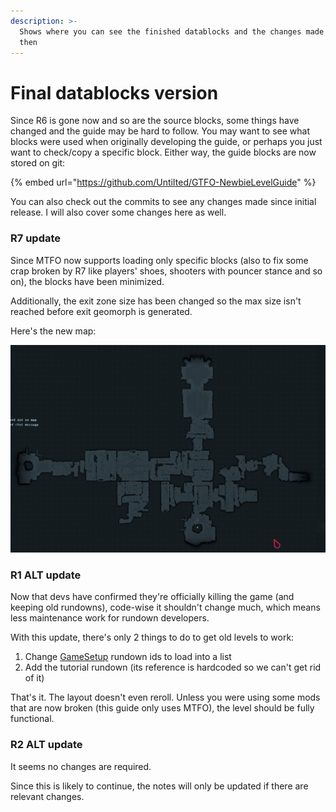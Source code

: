 ```yaml
---
description: >-
  Shows where you can see the finished datablocks and the changes made since
  then
---
```


# Final datablocks version

Since R6 is gone now and so are the source blocks, some things have changed and the guide may be hard to follow. You may want to see what blocks were used when originally developing the guide, or perhaps you just want to check/copy a specific block. Either way, the guide blocks are now stored on git:

{% embed url="https://github.com/UntiIted/GTFO-NewbieLevelGuide" %}

You can also check out the commits to see any changes made since initial release. I will also cover some changes here as well.

### R7 update

Since MTFO now supports loading only specific blocks (also to fix some crap broken by R7 like players' shoes, shooters with pouncer stance and so on), the blocks have been minimized.

Additionally, the exit zone size has been changed so the max size isn't reached before exit geomorph is generated.

Here's the new map:

![Updated map in R7](<../../.gitbook/assets/map updated.png>)

### R1 ALT update

Now that devs have confirmed they're officially killing the game (and keeping old rundowns), code-wise it shouldn't change much, which means less maintenance work for rundown developers.

With this update, there's only 2 things to do to get old levels to work:

1. Change [GameSetup](../../reference/datablocks/rarely-edited/gamesetup.md) rundown ids to load into a list
2. Add the tutorial rundown (its reference is hardcoded so we can't get rid of it)

That's it. The layout doesn't even reroll. Unless you were using some mods that are now broken (this guide only uses MTFO), the level should be fully functional.

### R2 ALT update

It seems no changes are required.

Since this is likely to continue, the notes will only be updated if there are relevant changes.
